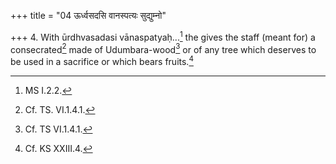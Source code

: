 +++
title = "04 ऊर्ध्वसदसि वानस्पत्यः सुद्युम्नो"

+++
4. With ūrdhvasadasi vānaspatyaḥ...[^1] the gives the staff (meant for) a consecrated[^2] made of Udumbara-wood[^3] or of any tree which deserves to be used in a sacrifice or which bears fruits.[^4]  


[^1]: MS I.2.2.  

[^2]: Cf. TS. VI.1.4.1.   

[^3]: Cf. TS VI.1.4.1.  

[^4]: Cf. KS XXIII.4.  
